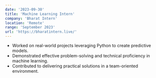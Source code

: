 ```yaml
---
date: '2023-09-30'
title: 'Machine Learning Intern'
company: 'Bharat Intern'
location: 'Remote'
range: 'September 2023'
url: 'https://bharatintern.live/'
---
```


- Worked on real-world projects leveraging Python to create predictive models.
- Demonstrated effective problem-solving and technical proficiency in machine learning.
- Contributed to delivering practical solutions in a team-oriented environment.
